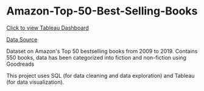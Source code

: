 # Amazon-Top-50-Best-Selling-Books
[Click to view Tableau Dashboard](https://public.tableau.com/views/AmazonTop50BestsellingBooks_16319436251350/Dashboard1?:language=en-US&publish=yes&:display_count=n&:origin=viz_share_link)


[Data Source](https://www.kaggle.com/sootersaalu/amazon-top-50-bestselling-books-2009-2019/code)

Dataset on Amazon's Top 50 bestselling books from 2009 to 2019. Contains 550 books, data has been categorized into fiction and non-fiction using Goodreads

This project uses SQL (for data cleaning and data exploration) and Tableau (for data visualization).
